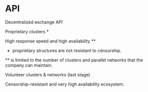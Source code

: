 # API

Decentralized exchange API

Proprietary clusters *

High response speed and high availability **

* proprietary structures are not resistant to censorship.

** is limited to the number of clusters and parallel networks that the company can maintain. 

Volunteer clusters & networks (last stage)

Censorship-resistant and very high availability ecosystem.

